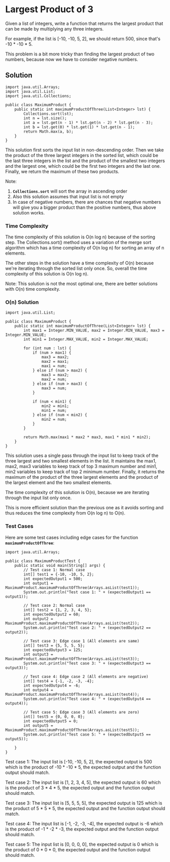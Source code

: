 # Largest Product of 3

Given a list of integers, write a function that returns the largest product that can be made by multiplying any three integers.

For example, if the list is [-10, -10, 5, 2], we should return 500, since that's -10 * -10 * 5.

This problem is a bit more tricky than finding the largest product of two numbers, because now we have to consider negative numbers.

## Solution

```
import java.util.Arrays;
import java.util.List;
import java.util.Collections;

public class MaximumProduct {
    public static int maximumProductOfThree(List<Integer> lst) {
        Collections.sort(lst);
        int n = lst.size();
        int a = lst.get(n - 1) * lst.get(n - 2) * lst.get(n - 3);
        int b = lst.get(0) * lst.get(1) * lst.get(n - 1);
        return Math.max(a, b);
    }
}

```

This solution first sorts the input list in non-descending order. Then we take the product of the three largest integers in the sorted list, which could be the last three integers in the list and the product of the smallest two integers and the largest one, which could be the first two integers and the last one. Finally, we return the maximum of these two products.

Note:

1. **`Collections.sort`** will sort the array in ascending order
2. Also this solution assumes that input list is not empty
3. In case of negative numbers, there are chances that negative numbers will give you a bigger product than the positive numbers, thus above solution works.


### Time Complexity

The time complexity of this solution is O(n log n) because of the sorting step. The Collections.sort() method uses a variation of the merge sort algorithm which has a time complexity of O(n log n) for sorting an array of n elements.

The other steps in the solution have a time complexity of O(n) because we're iterating through the sorted list only once. So, overall the time complexity of this solution is O(n log n).

Note: This solution is not the most optimal one, there are better solutions with O(n) time complexity.


### O(n) Solution

```
import java.util.List;

public class MaximumProduct {
    public static int maximumProductOfThree(List<Integer> lst) {
        int max1 = Integer.MIN_VALUE, max2 = Integer.MIN_VALUE, max3 = Integer.MIN_VALUE;
        int min1 = Integer.MAX_VALUE, min2 = Integer.MAX_VALUE;

        for (int num : lst) {
            if (num > max1) {
                max3 = max2;
                max2 = max1;
                max1 = num;
            } else if (num > max2) {
                max3 = max2;
                max2 = num;
            } else if (num > max3) {
                max3 = num;
            }

            if (num < min1) {
                min2 = min1;
                min1 = num;
            } else if (num < min2) {
                min2 = num;
            }
        }

        return Math.max(max1 * max2 * max3, max1 * min1 * min2);
    }
}

```

This solution uses a single pass through the input list to keep track of the three largest and two smallest elements in the list.
It maintains the max1, max2, max3 variables to keep track of top 3 maximum number and min1, min2 variables to keep track of top 2 minimum number.
Finally, it returns the maximum of the product of the three largest elements and the product of the largest element and the two smallest elements.

The time complexity of this solution is O(n), because we are iterating through the input list only once.

This is more efficient solution than the previous one as it avoids sorting and thus reduces the time complexity from O(n log n) to O(n).

### Test Cases

Here are some test cases including edge cases for the function **`maximumProductOfThree`**:

```
import java.util.Arrays;

public class MaximumProductTest {
    public static void main(String[] args) {
        // Test case 1: Normal case
        int[] test1 = {-10, -10, 5, 2};
        int expectedOutput1 = 500;
        int output1 = MaximumProduct.maximumProductOfThree(Arrays.asList(test1));
        System.out.println("Test case 1: " + (expectedOutput1 == output1));

        // Test case 2: Normal case
        int[] test2 = {1, 2, 3, 4, 5};
        int expectedOutput2 = 60;
        int output2 = MaximumProduct.maximumProductOfThree(Arrays.asList(test2));
        System.out.println("Test case 2: " + (expectedOutput2 == output2));

        // Test case 3: Edge case 1 (All elements are same)
        int[] test3 = {5, 5, 5, 5};
        int expectedOutput3 = 125;
        int output3 = MaximumProduct.maximumProductOfThree(Arrays.asList(test3));
        System.out.println("Test case 3: " + (expectedOutput3 == output3));

        // Test case 4: Edge case 2 (All elements are negative)
        int[] test4 = {-1, -2, -3, -4};
        int expectedOutput4 = -6;
        int output4 = MaximumProduct.maximumProductOfThree(Arrays.asList(test4));
        System.out.println("Test case 4: " + (expectedOutput4 == output4));

        // Test case 5: Edge case 3 (All elements are zero)
        int[] test5 = {0, 0, 0, 0};
        int expectedOutput5 = 0;
        int output5 = MaximumProduct.maximumProductOfThree(Arrays.asList(test5));
        System.out.println("Test case 5: " + (expectedOutput5 == output5));

    }
}

```

Test case 1: The input list is [-10, -10, 5, 2], the expected output is 500 which is the product of -10 * -10 * 5, the expected output and the function output should match.

Test case 2: The input list is [1, 2, 3, 4, 5], the expected output is 60 which is the product of 3 * 4 * 5, the expected output and the function output should match.

Test case 3: The input list is [5, 5, 5, 5], the expected output is 125 which is the product of 5 * 5 * 5, the expected output and the function output should match.

Test case 4: The input list is [-1, -2, -3, -4], the expected output is -6 which is the product of -1 * -2 * -3, the expected output and the function output should match.

Test case 5: The input list is [0, 0, 0, 0], the expected output is 0 which is the product of 0 * 0 * 0, the expected output and the function output should match.
